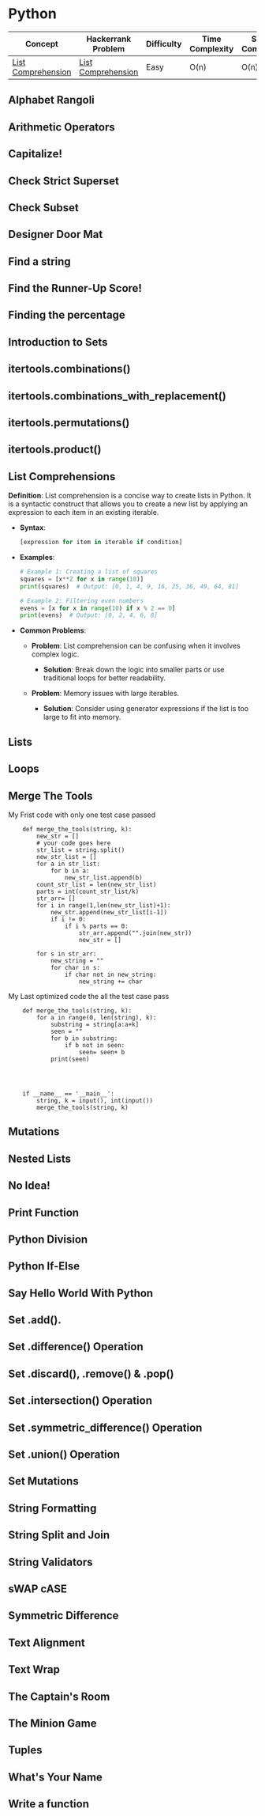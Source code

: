 # Python
| Concept              | Hackerrank Problem                                         | Difficulty | Time Complexity | Space Complexity | Score |
|----------------------|------------------------------------------------------------|------------|-----------------|------------------|-------|
| [List Comprehension](#list-comprehension)     | [List Comprehension](https://www.hackerrank.com/challenges/list-comprehensions/problem) | Easy       | O(n)            | O(n)             | 10    |


## Alphabet Rangoli
## Arithmetic Operators
## Capitalize!
## Check Strict Superset
## Check Subset
## Designer Door Mat
## Find a string
## Find the Runner-Up Score!
## Finding the percentage
## Introduction to Sets
## itertools.combinations()
## itertools.combinations_with_replacement()
## itertools.permutations()
## itertools.product()
## List Comprehensions
**Definition**: List comprehension is a concise way to create lists in Python. It is a syntactic construct that allows you to create a new list by applying an expression to each item in an existing iterable.

- **Syntax**:
    ```python
    [expression for item in iterable if condition]
    ```

- **Examples**:
    ```python
    # Example 1: Creating a list of squares
    squares = [x**2 for x in range(10)]
    print(squares)  # Output: [0, 1, 4, 9, 16, 25, 36, 49, 64, 81]

    # Example 2: Filtering even numbers
    evens = [x for x in range(10) if x % 2 == 0]
    print(evens)  # Output: [0, 2, 4, 6, 8]
    ```

- **Common Problems**:
    - **Problem**: List comprehension can be confusing when it involves complex logic.
      - **Solution**: Break down the logic into smaller parts or use traditional loops for better readability.
    
    - **Problem**: Memory issues with large iterables.
      - **Solution**: Consider using generator expressions if the list is too large to fit into memory.
## Lists
## Loops
## Merge The Tools
My Frist code with only one test case passed 
```
    def merge_the_tools(string, k):
        new_str = []
        # your code goes here
        str_list = string.split()
        new_str_list = []
        for a in str_list:
            for b in a:
                new_str_list.append(b)
        count_str_list = len(new_str_list)
        parts = int(count_str_list/k)
        str_arr= []
        for i in range(1,len(new_str_list)+1):
            new_str.append(new_str_list[i-1])
            if i != 0:
                if i % parts == 0:
                    str_arr.append("".join(new_str))
                    new_str = []
            
        for s in str_arr:
            new_string = ""
            for char in s:
                if char not in new_string:
                    new_string += char
```
My Last optimized code the all the test case pass
```
    def merge_the_tools(string, k):
        for a in range(0, len(string), k):
            substring = string[a:a+k]
            seen = ""
            for b in substring:
                if b not in seen:
                    seen= seen+ b
            print(seen)
    
    
        

    if __name__ == '__main__':
        string, k = input(), int(input())
        merge_the_tools(string, k)
```
## Mutations
## Nested Lists
## No Idea!
## Print Function
## Python Division
## Python If-Else
## Say Hello World With Python
## Set .add().
## Set .difference() Operation
## Set .discard(), .remove() & .pop()
## Set .intersection() Operation
## Set .symmetric_difference() Operation
## Set .union() Operation
## Set Mutations
## String Formatting
## String Split and Join
## String Validators
## sWAP cASE
## Symmetric Difference
## Text Alignment
## Text Wrap
## The Captain's Room
## The Minion Game
## Tuples
## What's Your Name
## Write a function
